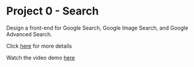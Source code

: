 # Project 0 - Search

Design a front-end for Google Search, Google Image Search, and Google Advanced Search.

Click [here](https://cs50.harvard.edu/web/2020/projects/0/search/) for more details

Watch the video demo [here](https://youtu.be/USBj5sd_QV4)
